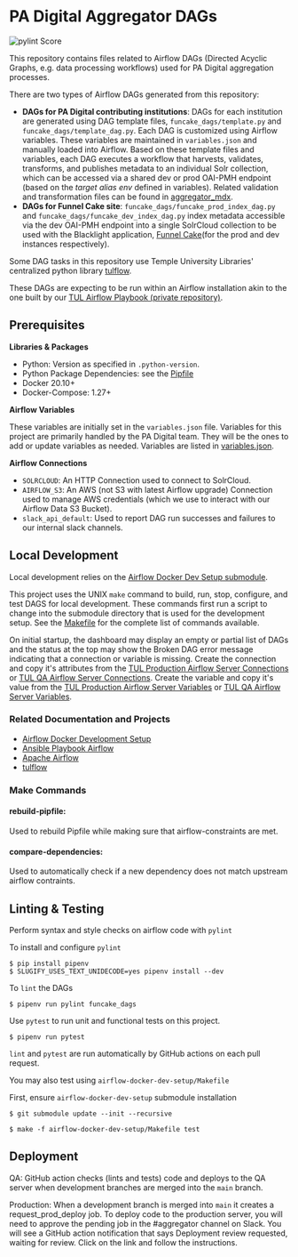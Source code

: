 # PA Digital Aggregator DAGs

![pylint Score](https://mperlet.github.io/pybadge/badges/9.47.svg)

This repository contains files related to Airflow DAGs (Directed Acyclic Graphs, e.g. data processing workflows) used for PA Digital aggregation processes.

There are two types of Airflow DAGs generated from this repository:
- **DAGs for PA Digital contributing institutions**: DAGs for each institution are generated using DAG template files, `funcake_dags/template.py` and `funcake_dags/template_dag.py`. Each DAG is customized using Airflow variables. These variables are maintained in `variables.json` and manually loaded into Airflow. Based on these template files and variables, each DAG executes a workflow that harvests, validates, transforms, and publishes metadata to an individual Solr collection, which can be accessed via a shared dev or prod OAI-PMH endpoint (based on the *target alias env* defined in variables). Related validation and transformation files can be found in [aggregator_mdx](https://github.com/tulibraries/aggregator_mdx).
- **DAGs for Funnel Cake site**: `funcake_dags/funcake_prod_index_dag.py` and `funcake_dags/funcake_dev_index_dag.py` index metadata accessible via the dev OAI-PMH endpoint into a single SolrCloud collection to be used with the Blacklight application, [Funnel Cake](https://github.com/tulibraries/funnel_cake)(for the prod and dev instances respectively).

Some DAG tasks in this repository use Temple University Libraries' centralized python library [tulflow](https://github.com/tulibraries/tulflow).

These DAGs are expecting to be run within an Airflow installation akin to the one built by our [TUL Airflow Playbook (private repository)](https://github.com/tulibraries/ansible-playbook-airflow).

## Prerequisites

**Libraries & Packages**

- Python: Version as specified in `.python-version`.
- Python Package Dependencies: see the [Pipfile](Pipfile)
- Docker 20.10+
- Docker-Compose: 1.27+

**Airflow Variables**

These variables are initially set in the `variables.json` file.  Variables for this project are primarily handled by the PA Digital team.  They will be the ones to add or update variables as needed.
Variables are listed in [variables.json](variables.json).

**Airflow Connections**
- `SOLRCLOUD`: An HTTP Connection used to connect to SolrCloud.
- `AIRFLOW_S3`: An AWS (not S3 with latest Airflow upgrade) Connection used to manage AWS credentials (which we use to interact with our Airflow Data S3 Bucket).
- `slack_api_default`: Used to report DAG run successes and failures to our internal slack channels.

## Local Development
Local development relies on the  [Airflow Docker Dev Setup submodule](https://github.com/tulibraries/airflow-docker-dev-setup).

This project uses the UNIX `make` command to build, run, stop, configure, and test DAGS for local development. These commands first run a script to change into the submodule directory that is used for the development setup. See the [Makefile](Makefile) for the complete list of commands available.
 

On initial startup, the dashboard may display an empty or partial list of DAGs and the status at the top may show the Broken DAG error message indicating that a connection or variable is missing. Create the connection and copy it's attributes from the [TUL Production Airflow Server Connections](http://localhost:8010/admin/connection/) or [TUL QA Airflow Server Connections](http://localhost:8010/admin/connection/).  Create the variable and copy it's value from the [TUL Production Airflow Server Variables](http://localhost:8010/admin/variable/) or [TUL QA Airflow Server Variables](http://localhost:8010/admin/variable/).

### Related Documentation and Projects

- [Airflow Docker Development Setup](https://github.com/tulibraries/airflow-docker-dev-setup)
- [Ansible Playbook Airflow](https://github.com/tulibraries/ansible-playbook-airflow)
- [Apache Airflow](https://airflow.apache.org/docs/)
- [tulflow](https://github.com/tulibraries/tulflow)

### Make Commands

#### rebuild-pipfile:
Used to rebuild Pipfile while making sure that airflow-constraints are met.

#### compare-dependencies:
Used to automatically check if a new dependency does not match upstream airflow contraints.



## Linting & Testing

Perform syntax and style checks on airflow code with `pylint`

To install and configure `pylint`
```
$ pip install pipenv
$ SLUGIFY_USES_TEXT_UNIDECODE=yes pipenv install --dev
```

To `lint` the DAGs
```
$ pipenv run pylint funcake_dags
```

Use `pytest` to run unit and functional tests on this project.

```
$ pipenv run pytest
```

`lint` and `pytest` are run automatically by GitHub actions on each pull request.


You may also test using `airflow-docker-dev-setup/Makefile`

First, ensure `airflow-docker-dev-setup` submodule installation

```
$ git submodule update --init --recursive
```

```
$ make -f airflow-docker-dev-setup/Makefile test
```

## Deployment

QA: GitHub action checks (lints and tests) code and deploys to the QA server when development branches are merged into the `main` branch. 

Production: When a development branch is merged into `main` it creates a request_prod_deploy job.  To deploy code to the production server, you will need to  approve the pending job in the #aggregator channel on Slack. You will see a GitHub action notification that says Deployment review requested, waiting for review. Click on the link and follow the instructions.
